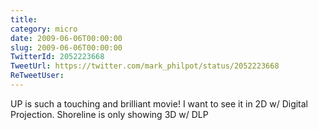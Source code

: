 ```yaml
---
title: 
category: micro
date: 2009-06-06T00:00:00
slug: 2009-06-06T00:00:00
TwitterId: 2052223668
TweetUrl: https://twitter.com/mark_philpot/status/2052223668
ReTweetUser: 
---
```


UP is such a touching and brilliant movie! I want to see it in 2D w/ Digital Projection. Shoreline is only showing 3D w/ DLP